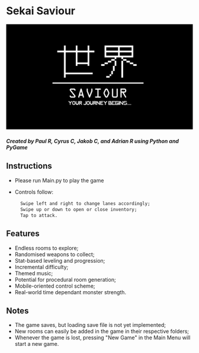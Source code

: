 # Sekai Saviour
![Sekai Saviour logo](https://raw.githubusercontent.com/NoPriorCut/comp150-game/dev/Resources/Visual/Background/SekaiTitle.png)

##### Created by Paul R, Cyrus C, Jakob C, and Adrian R using Python and PyGame
## Instructions

* Please run Main.py to play the game

* Controls follow:

        Swipe left and right to change lanes accordingly;
        Swipe up or down to open or close inventory;
        Tap to attack.


## Features

* Endless rooms to explore;
* Randomised weapons to collect;
* Stat-based leveling and progression;
* Incremental difficulty;
* Themed music;
* Potential for procedural room generation;
* Mobile-oriented control scheme;
* Real-world time dependant monster strength.

## Notes

* The game saves, but loading save file is not yet implemented;
* New rooms can easily be added in the game in their respective folders;
* Whenever the game is lost, pressing "New Game" in the Main Menu will start a new game.

